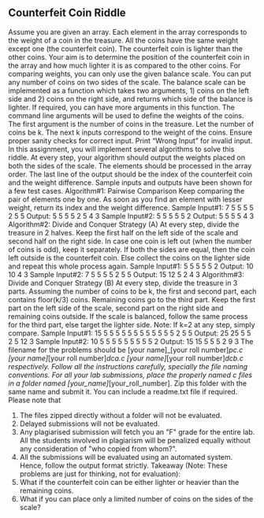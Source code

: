 ## Counterfeit Coin Riddle
Assume you are given an array. Each element in the array corresponds to the weight of a coin
in the treasure. All the coins have the same weight except one (the counterfeit coin). The
counterfeit coin is lighter than the other coins. Your aim is to determine the position of the
counterfeit coin in the array and how much lighter it is as compared to the other coins. For
comparing weights, you can only use the given balance scale. You can put any number of coins
on two sides of the scale. The balance scale can be implemented as a function which takes two
arguments, 1) coins on the left side and 2) coins on the right side, and returns which side of the
balance is lighter. If required, you can have more arguments in this function.
The command line arguments will be used to define the weights of the coins. The first argument
is the number of coins in the treasure. Let the number of coins be k. The next k inputs
correspond to the weight of the coins. Ensure proper sanity checks for correct input. Print
“Wrong Input” for invalid input.
In this assignment, you will implement several algorithms to solve this riddle. At every step, your
algorithm should output the weights placed on both the sides of the scale. The elements should
be processed in the array order. The last line of the output should be the index of the counterfeit
coin and the weight difference. Sample inputs and outputs have been shown for a few test
cases.
Algorithm#1: Pairwise Comparison
Keep comparing the pair of elements one by one. As soon as you find an element with
lesser weight, return its index and the weight difference.
Sample Input#1:
7 5 5 5 5 2 5 5
Output:
5 5
5 5
2 5
4 3
Sample Input#2:
5 5 5 5 5 2
Output:
5 5
5 5
4 3
Algorithm#2: Divide and Conquer Strategy (A)
At every step, divide the treasure in 2 halves. Keep the first half on the left side of the scale and
second half on the right side. In case one coin is left out (when the number of coins is odd),
keep it separately. If both the sides are equal, then the coin left outside is the counterfeit coin.
Else collect the coins on the lighter side and repeat this whole process again.
Sample Input#1:
5 5 5 5 5 2
Output:
10 10
4 3
Sample Input#2:
7 5 5 5 5 2 5 5
Output:
15 12
5 2
4 3
Algorithm#3: Divide and Conquer Strategy (B)
At every step, divide the treasure in 3 parts. Assuming the number of coins to be k, the first and
second part, each contains floor(k/3) coins. Remaining coins go to the third part. Keep the first
part on the left side of the scale, second part on the right side and remaining coins outside. If
the scale is balanced, follow the same process for the third part, else target the lighter side.
Note: If k=2 at any step, simply compare.
Sample Input#1:
15 5 5 5 5 5 5 5 5 5 5 5 5 2 5 5
Output:
25 25
5 5
2 5
12 3
Sample Input#2:
10 5 5 5 5 5 5 5 5 5 2
Output:
15 15
5 5
5 2
9 3
The filename for the problems should be
[your name]_[your roll number]_pc.c
[your name]_[your roll number]_dca.c
[your name]_[your roll number]_dcb.c
respectively.
Follow all the instructions carefully, specially the file naming conventions. For all your lab
submissions, place the properly named c files in a folder named
[your_name]_[your_roll_number]. Zip this folder with the same name and submit it. You can
include a readme.txt file if required.
Please note that
1. The files zipped directly without a folder will not be evaluated.
2. Delayed submissions will not be evaluated.
3. Any plagiarised submission will fetch you an "F" grade for the entire lab. All the students
involved in plagiarism will be penalized equally without any consideration of "who copied from
whom?".
4. All the submissions will be evaluated using an automated system. Hence, follow the output
format strictly.
Takeaway (Note: These problems are just for thinking, not for evaluation):
1. What if the counterfeit coin can be either lighter or heavier than the remaining coins.
2. What if you can place only a limited number of coins on the sides of the scale?
